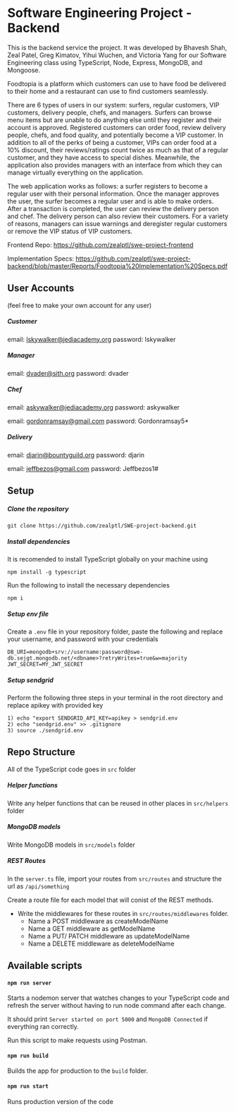 # Software Engineering Project - Backend

This is the backend service the project. It was developed by Bhavesh Shah, Zeal Patel, Greg Kimatov, Yihui Wuchen, and Victoria Yang for our Software Engineering class using TypeScript, Node, Express, MongoDB, and Mongoose.


Foodtopia is a platform which customers can use to have food be delivered to their home and a restaurant can use to find customers seamlessly. 

There are 6 types of users in our system: surfers, regular customers, VIP customers, delivery people, chefs, and managers. Surfers can browse menu items but are unable to do anything else until they register and their account is approved. Registered customers can order food, review delivery people, chefs, and food quality, and potentially become a VIP customer. In addition to all of the perks of being a customer, VIPs can order food at a 10% discount, their reviews/ratings count twice as much as that of a regular customer, and they have access to special dishes. Meanwhile, the application also provides managers with an interface from which they can manage virtually everything on the application.

The web application works as follows: a surfer registers to become a regular user with their personal information. Once the manager approves the user, the surfer becomes a regular user and is able to make orders. After a transaction is completed, the user can review the delivery person and chef. The delivery person can also review their customers. For a variety of reasons, managers can issue warnings and deregister regular customers or remove the VIP status of VIP customers.

Frontend Repo: https://github.com/zealptl/swe-project-frontend

Implementation Specs: https://github.com/zealptl/swe-project-backend/blob/master/Reports/Foodtopia%20Implementation%20Specs.pdf


## User Accounts
(feel free to make your own account for any user)
##### Customer
email: lskywalker@jediacademy.org
password: lskywalker

##### Manager
email: dvader@sith.org
password: dvader

##### Chef
email: askywalker@jediacademy.org
password: askywalker

email: gordonramsay@gmail.com
password: Gordonramsay5*

##### Delivery
email: djarin@bountyguild.org
password: djarin

email: jeffbezos@gmail.com
password: Jeffbezos1#

## Setup

##### Clone the repository

```
git clone https://github.com/zealptl/SWE-project-backend.git
```

##### Install dependencies

It is recomended to install TypeScript globally on your machine using

```
npm install -g typescript
```

Run the following to install the necessary dependencies

```
npm i
```

##### Setup env file

Create a `.env` file in your repository folder, paste the following and replace your username, and password with your credentials

```
DB_URI=mongodb+srv://username:password@swe-db.sejgt.mongodb.net/<dbname>?retryWrites=true&w=majority
JWT_SECRET=MY_JWT_SECRET
```

##### Setup sendgrid

Perform the following three steps in your terminal in the root directory and replace apikey with provided key

```
1) echo "export SENDGRID_API_KEY=apikey > sendgrid.env
2) echo "sendgrid.env" >> .gitignore
3) source ./sendgrid.env
```

## Repo Structure

All of the TypeScript code goes in `src` folder

##### Helper functions

Write any helper functions that can be reused in other places in `src/helpers` folder

##### MongoDB models

Write MongoDB models in `src/models` folder

##### REST Routes

In the `server.ts` file, import your routes from `src/routes` and structure the url as `/api/something`

Create a route file for each model that will conist of the REST methods.

- Write the middlewares for these routes in `src/routes/middlewares` folder.
  - Name a POST middleware as createModelName
  - Name a GET middleware as getModelName
  - Name a PUT/ PATCH middleware as updateModelName
  - Name a DELETE middleware as deleteModelName

## Available scripts

#### `npm run server`

Starts a nodemon server that watches changes to your TypeScript code and refresh the server without having to run node command after each change.

It should print `Server started on port 5000` and `MongoDB Connected` if everything ran correctly.

Run this script to make requests using Postman.

#### `npm run build`

Builds the app for production to the `build` folder.

#### `npm run start`

Runs production version of the code
